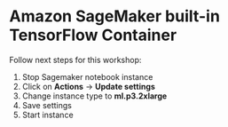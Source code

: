 # Amazon SageMaker built-in TensorFlow Container
Follow next steps for this workshop:
1. Stop Sagemaker notebook instance
2. Click on **Actions** -> **Update settings**
3. Change instance type to **ml.p3.2xlarge**
4. Save settings
5. Start instance

